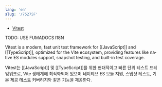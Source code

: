 ```yaml
---
lang: 'en'
slug: '/75275F'
---
```


- [Vitest](https://vitest.dev/)


TODO: USE FUMADOCS I18N

<div lang='en-US'>

Vitest is a modern, fast unit test framework for [[JavaScript]] and [[TypeScript]], optimized for the Vite ecosystem, providing features like native ES modules support, snapshot testing, and built-in test coverage.

</div>


<div lang='ko-KR'>

Vitest는 [[JavaScript]] 및 [[TypeScript]]를 위한 현대적이고 빠른 단위 테스트 프레임워크로, Vite 생태계에 최적화되어 있으며 네이티브 ES 모듈 지원, 스냅샷 테스트, 기본 제공 테스트 커버리지와 같은 기능을 제공한다.

</div>

